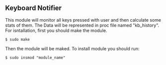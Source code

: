 ## Keyboard Notifier
This module will monitor all keys pressed with user and then calculate some stats of them. The Data will be represented in proc file named "kb_history".  
For isntallation, first you should make the module.
```
$ sudo make
```
Then the module will be maked.
To install module you should run:
```
$ sudo insmod "module_name"
```

